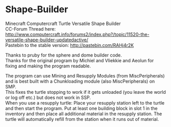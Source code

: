 Shape-Builder
=============

Minecraft Computercraft Turtle Versatile Shape Builder  
CC-Forum Thread here: http://www.computercraft.info/forums2/index.php?/topic/11520-the-versatile-shape-builder-updatedactive/  
Pastebin to the stable version: http://pastebin.com/RAHj4r2K  

Thanks to pruby for the sphere and dome builder code.  
Thanks for the original program by Michiel and Vliekkie and Aeolun for fixing and making the program readable.

The program can use Mining and Resupply Modules (from MiscPeripherals) and is best built with a Chunkloading module (also MiscPeripherals) on SMP.  
This fixes the turtle stopping to work if it gets unloaded (you leave the world or log off etc.) but does not work in SSP.  
When you use a resupply turtle: Place your resupply station left to the turtle and then start the program.
Put at least one building block in slot 1 in the inventory and then place all additional material in the resupply station. 
The turtle will automatically refill from the station when it runs out of material.
